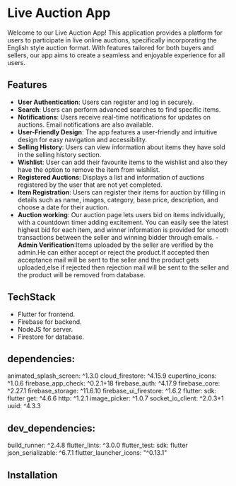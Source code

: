 # Live Auction App

Welcome to our Live Auction App! This application provides a platform for users to participate in live online auctions, specifically incorporating the English style auction format. With features tailored for both buyers and sellers, our app aims to create a seamless and enjoyable experience for all users.

## Features
- **User Authentication**: Users can register and log in securely.
- **Search**: Users can perform advanced searches to find specific items.
- **Notifications**: Users receive real-time notifications for updates on auctions. Email notifications are also available.
- **User-Friendly Design**: The app features a user-friendly and intuitive design for easy navigation and accessibility.
- **Selling History**: Users can view information about items they have sold in the selling history section.
- **Wishlist**: User can add their favourite items to the wishlist and also they have the option to remove the item from wishlist.
- **Registered Auctions**: Displays a list and information of auctions registered by the user that are not yet completed.
- **Item Registration**: Users can register their items for auction by filling in details such as name, images, category, base price, description, and choose a date for their auction.
- **Auction working**: Our auction page lets users bid on items individually, with a countdown timer adding excitement. You can easily see the latest highest bid for each item, and winner information is 
    provided for smooth transactions between the seller and winning bidder through emails.
-**Admin Verification**:Items uploaded by the seller are verified by the admin.He can either accept or reject the product.If accepted then acceptance mail will be sent to the seller and the product gets uploaded,else if rejected then rejection mail will be sent to the seller and the product will be removed from database.
  
 
## TechStack
- Flutter for frontend.
- Firebase for backend.
- NodeJS for server.
- Firestore for database.



## dependencies:
  animated_splash_screen: ^1.3.0
  cloud_firestore: ^4.15.9
  cupertino_icons: ^1.0.6
  firebase_app_check: ^0.2.1+18
  firebase_auth: ^4.17.9
  firebase_core: ^2.27.1
  firebase_storage: ^11.6.10
  firebase_ui_firestore: ^1.6.2
  flutter:
    sdk: flutter
  get: ^4.6.6
  http: ^1.2.1
  image_picker: ^1.0.7
  socket_io_client: ^2.0.3+1
  uuid: ^4.3.3

## dev_dependencies:
  build_runner: ^2.4.8
  flutter_lints: ^3.0.0
  flutter_test:
    sdk: flutter
  json_serializable: ^6.7.1
  flutter_launcher_icons: "^0.13.1"



## Installation

